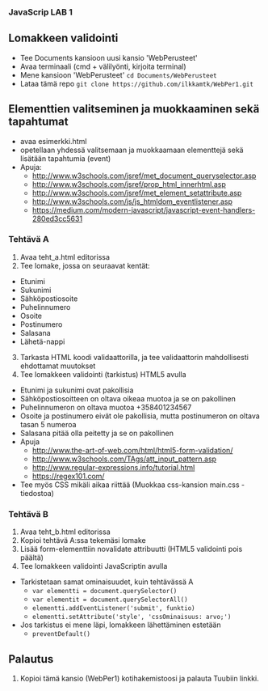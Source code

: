 ### JavaScrip LAB 1


## Lomakkeen validointi
  * Tee Documents kansioon uusi kansio 'WebPerusteet'
  * Avaa terminaali (cmd + välilyönti, kirjoita terminal)
  * Mene kansioon 'WebPerusteet' `cd Documents/WebPerusteet`
  * Lataa tämä repo `git clone https://github.com/ilkkamtk/WebPer1.git`

## Elementtien valitseminen ja muokkaaminen sekä tapahtumat
  * avaa esimerkki.html
  * opetellaan yhdessä valitsemaan ja muokkaamaan elementtejä sekä lisätään tapahtumia (event)
  * Apuja: 
    * http://www.w3schools.com/jsref/met_document_queryselector.asp
    * http://www.w3schools.com/jsref/prop_html_innerhtml.asp
    * http://www.w3schools.com/jsref/met_element_setattribute.asp
    * http://www.w3schools.com/js/js_htmldom_eventlistener.asp
    * https://medium.com/modern-javascript/javascript-event-handlers-280ed3cc5631


### Tehtävä A 
1. Avaa teht_a.html editorissa
2. Tee lomake, jossa on seuraavat kentät:
  * Etunimi
  * Sukunimi
  * Sähköpostiosoite
  * Puhelinnumero
  * Osoite
  * Postinumero
  * Salasana
  * Lähetä-nappi
3. Tarkasta HTML koodi validaattorilla, ja tee validaattorin mahdollisesti ehdottamat muutokset
4. Tee lomakkeen validointi (tarkistus) HTML5 avulla
  * Etunimi ja sukunimi ovat pakollisia
  * Sähköpostiosoitteen on oltava oikeaa muotoa ja se on pakollinen
  * Puhelinnumeron on oltava muotoa +358401234567
  * Osoite ja postinumero eivät ole pakollisia, mutta postinumeron on oltava tasan 5 numeroa
  * Salasana pitää olla peitetty ja se on pakollinen
  * Apuja
    * http://www.the-art-of-web.com/html/html5-form-validation/
    * http://www.w3schools.com/TAgs/att_input_pattern.asp
    * http://www.regular-expressions.info/tutorial.html
    * https://regex101.com/
  * Tee myös CSS mikäli aikaa riittää (Muokkaa css-kansion main.css -tiedostoa)

### Tehtävä B
1. Avaa teht_b.html editorissa
2. Kopioi tehtävä A:ssa tekemäsi lomake
3. Lisää form-elementtiin novalidate attribuutti (HTML5 validointi pois päältä)
4. Tee lomakkeen validointi JavaScriptin avulla
  * Tarkistetaan samat ominaisuudet, kuin tehtävässä A
    * `var elementti = document.querySelector()`
    * `var elementit = document.querySelectorAll()`
    * `elementti.addEventListener('submit', funktio)`
    * `elementti.setAttribute('style', 'cssOminaisuus: arvo;')`
  * Jos tarkistus ei mene läpi, lomakkeen lähettäminen estetään
    * `preventDefault()`
    
## Palautus
1. Kopioi tämä kansio (WebPer1) kotihakemistoosi ja palauta Tuubiin linkki.


